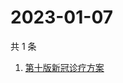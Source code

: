 # 2023-01-07

共 1 条

<!-- BEGIN -->
<!-- 最后更新时间 Sat Jan 07 2023 05:10:28 GMT+0800 (China Standard Time) -->

1. [第十版新冠诊疗方案](https://www.zhihu.com/search?q=第十版新冠诊疗方案)

<!-- END -->
